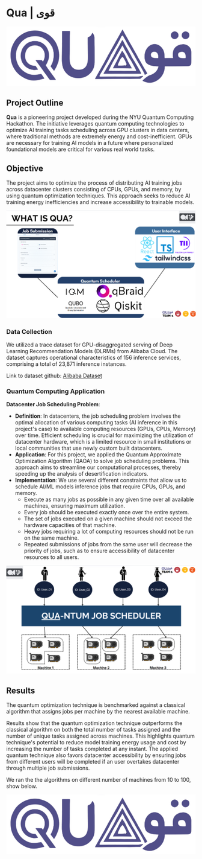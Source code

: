 # Qua | قوى

<center>
<img src="https://github.com/zhangwenhe1007/Qua-NYUAD2025/blob/main/images/logo.png">
</center>

## Project Outline

**Qua** is a pioneering project developed during the NYU Quantum Computing Hackathon. The initiative leverages quantum computing technologies to optimize AI training tasks scheduling across GPU clusters in data centers, where traditional methods are extremely energy and cost-inefficient. GPUs are necessary for training AI models in a future where personalized foundational models are critical for various real world tasks.

## Objective
The project aims to optimize the process of distributing AI training jobs across datacenter clusters consisting of CPUs, GPUs, and memory, by using quantum optimization techniques. This approach seeks to reduce AI training energy inefficiencies and increase accessibility to trainable models.

<center>
<img src="https://github.com/zhangwenhe1007/Qua-NYUAD2025/blob/main/images/workflow.png">
</center>

### Data Collection
We utilized a trace dataset for GPU-disaggregated serving of Deep Learning Recommendation Models (DLRMs) from Alibaba Cloud. The dataset captures operational characteristics of 156 inference services, comprising a total of 23,871 inference instances.

Link to dataset github: <a href="https://github.com/alibaba/clusterdata/blob/master/cluster-trace-gpu-v2025/README.md">Alibaba Dataset</a>

### Quantum Computing Application
**Datacenter Job Scheduling Problem**:
   - **Definition**: In datacenters, the job scheduling problem involves the optimal allocation of various computing tasks (AI inference in this project's case) to available computing resources (GPUs, CPUs, Memory) over time. Efficient scheduling is crucial for maximizing the utilization of datacenter hardware, which is a limited resource in small institutions or local communities that use newly custom built datacenters.
   - **Application**: For this project, we applied the Quantum Approximate Optimization Algorithm (QAOA) to solve job scheduling problems. This approach aims to streamline our computational processes, thereby speeding up the analysis of desertification indicators.
   - **Implementation**: We use several different constraints that allow us to schedule AI/ML models inference jobs that require CPUs, GPUs, and memory.
      - Execute as many jobs as possible in any given time over all available machines, ensuring maximum utilization.
      - Every job should be executed exactly once over the entire system.
      - The set of jobs executed on a given machine should not exceed the hardware capacities of that machine.
      - Heavy jobs requiring a lot of computing resources should not be run on the same machine.
      - Repeated submissions of jobs from the same user will decrease the priority of jobs, such as to ensure accessibility of datacenter resources to all users.

<center>
<img src="https://github.com/zhangwenhe1007/Qua-NYUAD2025/blob/main/images/setup.png">
</center>

## Results
The quantum optimization technique is benchmarked against a classical algorithm that assigns jobs per machine by the nearest available machine.

Results show that the quantum optimization technique outperforms the classical algorithm on both the total number of tasks assigned and the number of unique tasks assigned across machines. This highlights quantum technique's potential to reduce model training energy usage and cost by increasing the number of tasks completed at any instant. The applied quantum technique also favors datacenter accessibility by ensuring jobs from different users will be completed if an user overtakes datacenter through multiple job submissions.

We ran the the algorithms on different number of machines from 10 to 100, show below.

<center>
<img src="https://github.com/zhangwenhe1007/Qua-NYUAD2025/blob/main/images/logo.png">
</center>









